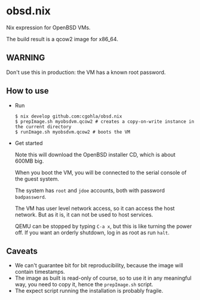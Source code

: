# obsd.nix
Nix expression for OpenBSD VMs.

The build result is a qcow2 image for x86_64.

## WARNING
Don't use this in production: the VM has a known root password.

## How to use
- Run
  ```shell
  $ nix develop github.com:cgohla/obsd.nix
  $ prepImage.sh myobsdvm.qcow2 # creates a copy-on-write instance in the current directory
  $ runImage.sh myobsdvm.qcow2 # boots the VM
  ```

- Get started

  Note this will download the OpenBSD installer CD, which is about
  600MB big.

  When you boot the VM, you will be connected to the serial console of
  the guest system.

  The system has `root` and `jdoe` accounts, both with password
  `badpassword`.

  The VM has user level network access, so it can access the host
  network. But as it is, it can not be used to host services.

  QEMU can be stopped by typing `C-a x`, but this is like turning the
  power off. If you want an orderly shutdown, log in as root as run
  `halt`.

## Caveats
- We can't guarantee bit for bit reproducibility, because the image
  will contain timestamps.
- The image as built is read-only of course, so to use it in any
  meaningful way, you need to copy it, hence the `prepImage.sh`
  script.
- The expect script running the installation is probably fragile.
